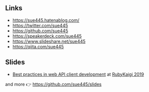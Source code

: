 ## Links
* https://sue445.hatenablog.com/
* https://twitter.com/sue445
* https://github.com/sue445
* https://speakerdeck.com/sue445
* https://www.slideshare.net/sue445
* https://qiita.com/sue445

## Slides
* [Best practices in web API client development](https://speakerdeck.com/sue445/best-practices-in-web-api-client-development-number-rubykaigi) at [RubyKaigi 2019](https://rubykaigi.org/2019/)

and more :point_right: https://github.com/sue445/slides
